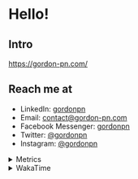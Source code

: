 # Hello!

## Intro

<https://gordon-pn.com/>

## Reach me at

- LinkedIn: [gordonpn](https://www.linkedin.com/in/gordonpn/)
- Email: [contact@gordon-pn.com](mailto:contact@gordon-pn.com)
- Facebook Messenger: [gordonpn](https://www.messenger.com/t/Gordonpn)
- Twitter: [@gordonpn](https://twitter.com/Gordonpn)
- Instagram: [@gordonpn](https://www.instagram.com/gordonpn/)

<details>
  <summary>Metrics</summary>

  <img align="center" src="https://github.com/gordonpn/gordonpn/blob/master/github-metrics.svg" alt="GitHub Metrics">

</details>

<details>
  <summary>WakaTime</summary>

  <!--START_SECTION:waka-->
📊 **This Week I Spent My Time On** 

```text
💬 Programming Languages: 
Other                    36 hrs 24 mins      ████████████████████████░   97.80 % 
JavaScript               16 mins             ░░░░░░░░░░░░░░░░░░░░░░░░░   00.75 % 
Ruby                     9 mins              ░░░░░░░░░░░░░░░░░░░░░░░░░   00.43 % 
HTML                     6 mins              ░░░░░░░░░░░░░░░░░░░░░░░░░   00.27 % 
TypeScript               5 mins              ░░░░░░░░░░░░░░░░░░░░░░░░░   00.24 % 

🔥 Editors: 
Chrome                   22 hrs 49 mins      ███████████████░░░░░░░░░░   61.31 % 
Messages                 4 hrs 38 mins       ███░░░░░░░░░░░░░░░░░░░░░░   12.47 % 
Firefox                  3 hrs 30 mins       ██░░░░░░░░░░░░░░░░░░░░░░░   09.41 % 
Slack                    2 hrs 39 mins       ██░░░░░░░░░░░░░░░░░░░░░░░   07.16 % 
MicrosoftOutlook         52 mins             █░░░░░░░░░░░░░░░░░░░░░░░░   02.34 % 
```


 Last Updated on 16/09/2025 16:28:36 UTC
<!--END_SECTION:waka-->
</details>

